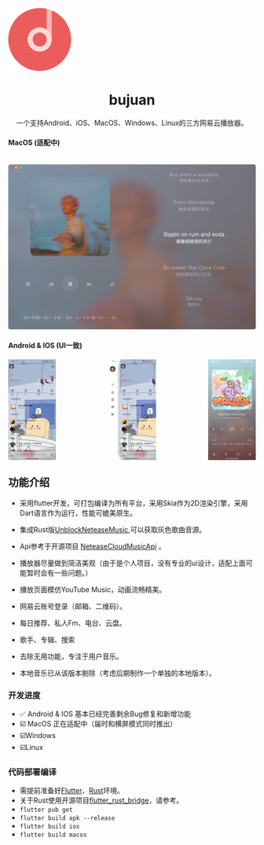 

<img src="macos/Runner/Assets.xcassets/AppIcon.appiconset/app_icon_256.png" alt="app_icon_256" style="zoom: 50%;" />

<h1 align="center">bujuan</h1>

<p align="center">一个支持Android、iOS、MacOS、Windows、Linux的三方网易云播放器。</p>



#### MacOS (适配中)

​	![](images/957.png)



#### Android & IOS (UI一致)



<p  align="center" style="display: flex;justify-content: space-between">
<img src="images/956.jpeg" alt="956" style="zoom:20%;" />
<img src="images/954.jpeg" alt="954" style="zoom:20%;" />
<img src="images/955.jpeg" alt="955" style="zoom:20%;" />
</p>




## 功能介绍
- 采用flutter开发，可打包编译为所有平台，采用Skia作为2D渲染引擎，采用Dart语言作为运行，性能可媲美原生。

- 集成Rust版[UnblockNeteaseMusic](https://github.com/UnblockNeteaseMusic/server-rust),可以获取灰色歌曲音源。

- Api参考于开源项目 [NeteaseCloudMusicApi](https://github.com/Binaryify/NeteaseCloudMusicApi) 。

- 播放器尽量做到简洁美观（由于是个人项目，没有专业的ui设计，适配上面可能暂时会有一些问题。）

- 播放页面模仿YouTube Music，动画流畅精美。

- 网易云账号登录（邮箱、二维码）。

- 每日推荐、私人Fm、电台、云盘。

- 歌手、专辑、搜索

- 去除无用功能，专注于用户音乐。

- 本地音乐已从该版本剔除（考虑后期制作一个单独的本地版本）。

  

### 开发进度

- ✅ Android & IOS 基本已经完善剩余Bug修复和新增功能
- ☑️ MacOS 正在适配中（届时和横屏模式同时推出）
- ☑️Windows
- ☑️Linux



### 代码部署编译

- 需提前准备好[Flutter](https://flutter.cn/)、[Rust](https://www.rust-lang.org/)环境。
- 关于Rust使用开源项目[flutter_rust_bridge](https://github.com/fzyzcjy/flutter_rust_bridge)，请参考。
- `flutter pub get`
- `flutter build apk --release`
- `flutter build ios`
- `flutter build macos`
